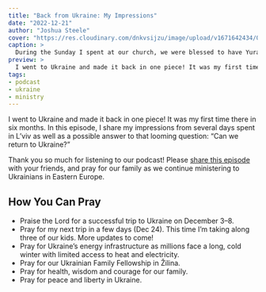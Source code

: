 ```yaml
---
title: "Back from Ukraine: My Impressions"
date: "2022-12-21"
author: "Joshua Steele"
cover: "https://res.cloudinary.com/dnkvsijzu/image/upload/v1671642434/OFReport/2022-12-21-back-from-ukraine-my-impressions/gg-prayer-for-yura-1200-630_wzah69.jpg"
caption: >
  During the Sunday I spent at our church, we were blessed to have Yura Chuhay (bearded guy to my right) back from the front lines. He is stationed in the east in a very hot zone. We pray for his safety and a swift end to this terrible war.
preview: >
  I went to Ukraine and made it back in one piece! It was my first time there in six months. In this episode, I share my impressions from several days spent in L’viv as well as a possible answer to that looming question: “Can we return to Ukraine?”
tags:
- podcast
- ukraine
- ministry
---
```


I went to Ukraine and made it back in one piece! It was my first time there in six months. In this episode, I share my impressions from several days spent in L’viv as well as a possible answer to that looming question: “Can we return to Ukraine?”

Thank you so much for listening to our podcast! Please [share this episode](https://podcasts.apple.com/us/podcast/journey-to-ukraine/id1613710582) with your friends, and pray for our family as we continue ministering to Ukrainians in Eastern Europe.

<article-spacer />

<div id="buzzsprout-player-11912088"></div><script src="https://www.buzzsprout.com/1953515/11912088-back-from-ukraine-my-impressions.js?container_id=buzzsprout-player-11912088&player=small" type="text/javascript" charset="utf-8"></script>

## How You Can Pray
* Praise the Lord for a successful trip to Ukraine on December 3–8.
* Pray for my next trip in a few days (Dec 24). This time I’m taking along three of our kids. More updates to come!
* Pray for Ukraine’s energy infrastructure as millions face a long, cold winter with limited access to heat and electricity.
* Pray for our Ukrainian Family Fellowship in Žilina.
* Pray for health, wisdom and courage for our family.
* Pray for peace and liberty in Ukraine.
 

<article-callout content="Keep scrolling for more photos from my trip to Ukraine..." />

<article-image publicId="OFReport/2022-12-21-back-from-ukraine-my-impressions/yura-van-driving_cotnbi" height="768" caption="Yura Petriv takes his first drive in the yellow van. He’ll be using it to transport *Good and Evil* books as well as humanitarian aid." />

<article-image publicId="OFReport/2022-12-21-back-from-ukraine-my-impressions/buying-supplies_a2onnl" height="768" caption="After arriving in Radekhiv, we stopped in a local store and picked up more supplies to be send to the front lines. This time it was mostly canned goods. Upon hearing that we were buying for soldiers, the store gave us an 8% discount!" />

<article-image publicId="OFReport/2022-12-21-back-from-ukraine-my-impressions/studio-interview_atx5py" width="768" caption="While I was in Radekhiv, they asked me to give a short interview for the local radio station. They have some nice sound gear, but since the power was out, we couldn’t use it. So we recorded the interview on a mobile phone." />

<article-image publicId="OFReport/2022-12-21-back-from-ukraine-my-impressions/josh-milena-yura_vjebl6" width="768" caption="Radio Radekhiv! From the left: Joshua, Milena, Yura" />

<article-image publicId="OFReport/2022-12-21-back-from-ukraine-my-impressions/josh-lesya_k0lt4m" width="768" caption="Lesya Hayda is another dear friend I was able to visit. Lesya started a daycare for children just before the COVID pandemic, and it survived. Now they face the daily threat of missle strikes, power outages, and a foe that seeks to annihilate them. And Lesya is still in business. Ukrainians are fighters!" />

<article-image publicId="OFReport/2022-12-21-back-from-ukraine-my-impressions/josh-lyudmila-ihor_kbe6rs" width="768" caption="During my time at Pancha, it was great to stop in for a visit with our upstairs neighbors, Lyudmila and Ihor. Lyudmila recently commented to me that they miss the sound of all our little kids “pattering around”. I’ve assured her that we will do our best to make sure she hears them again. 🥰" />

<article-image publicId="OFReport/2022-12-21-back-from-ukraine-my-impressions/yura-oleksiy-meds_rg7diz" height="768" caption="Just before I left L’viv, we got word from Olekciy (right) that their group of soldiers was very low on meds. So on the way to the bus station, Yura and I stopped by a pharmacy and tried to get as much as we could of all the meds he asked for." />

<article-image publicId="OFReport/2022-12-21-back-from-ukraine-my-impressions/yura-books-van_ffgddb" height="768" caption="Since I left, Yura has already put the yellow van to good use. We’ve been shipping quite a large number of *Good and Evil* books out to churches for their Christmas outreaches." />

<article-image publicId="OFReport/2022-12-21-back-from-ukraine-my-impressions/josh-kelsie-dec-2022_f7uono" width="768" caption="Wheneven I travel alone, I miss this lady the most. Kelsie is the color in my world, my daily reminder of God’s favor! 💖" />
